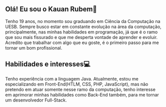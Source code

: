## Olá! Eu sou o Kauan Rubem👋

Tenho 19 anos, no momento sou graduando em Ciência da Computação na UESB. Sempre busco estar em constante evolução na área da computação, principalmente, nas minhas habilidades em programação, já que é o ramo que sou mais fissurado e que me desperta vontade de aprender e evoluir. Acredito que trabalhar com algo que eu goste, é o primeiro passo para me tornar um bom profissional.

## Habilidades e interesses💻

Tenho experiência com a linguagem Java. Atualmente, estou me especializando em Front-End(HTLM, CSS, PHP, JavaScript), mas não pretendo em atuar somente nesse ramo da computação, tenho interesse em aprimorar minhas habilidades como Back-End também, para me tornar um desenvolvedor Full-Stack.



